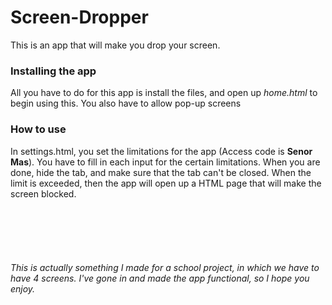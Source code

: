 # Screen-Dropper
This is an app that will make you drop your screen.

### Installing the app
All you have to do for this app is install the files, and open up *home.html* to begin using this. You also have to allow pop-up screens

### How to use
In settings.html, you set the limitations for the app (Access code is **Senor Mas**). You have to fill in each input for the certain limitations. When you are done, hide the tab, and make sure that the tab can't be closed. When the limit is exceeded, then the app will open up a HTML page that will make the screen blocked.

<br/><br/><br/><br/>
###### This is actually something I made for a school project, in which we have to have 4 screens. I've gone in and made the app functional, so I hope you enjoy.

